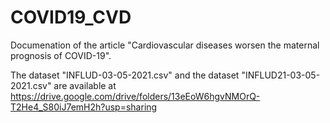 # COVID19_CVD

Documenation of the article "Cardiovascular diseases worsen the maternal prognosis of COVID-19".

The dataset "INFLUD-03-05-2021.csv" and the dataset "INFLUD21-03-05-2021.csv" are available at https://drive.google.com/drive/folders/13eEoW6hgvNMOrQ-T2He4_S80iJ7emH2h?usp=sharing
